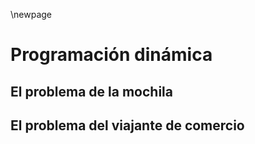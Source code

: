 \newpage

# Programación dinámica

## El problema de la mochila


## El problema del viajante de comercio

